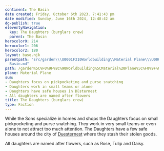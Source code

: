 ```yaml
---
continent: The Basin
date created: Friday, October 6th 2023, 7:41:43 pm
date modified: Sunday, June 16th 2024, 12:48:42 am
dg-publish: true
eleventyNavigation:
  key: The Daughters (burglars crew)
  parent: The Basin
herocolor0: 214
herocolor1: 206
herocolor2: 180
layout: base.njk
parentpath: "src/garden\\\U0001F310Worldbuilding\\Material Plane\\\U0001F3DE️The Basin/The
  Basin.md"
path: /garden%5C%F0%9F%8C%90Worldbuilding%5CMaterial%20Plane%5C%F0%9F%8F%9E%EF%B8%8FThe%20Basin%5CFactions%5CLost%20Hops/The%20Daughters%20%28burglars%20crew%29/
plane: Material Plane
sum:
- Daughters focus on pickpocketing and purse snatching
- Daughters work in small teams or alone
- Daughters have safe houses in Düsternest
- All daughters are named after flowers
title: The Daughters (burglars crew)
type: Faction
---
```


While the Sons specialize in homes and shops the Daughters focus on small pickpocketing and purse snatching. They work in very small teams or even alone to not attract too much attention. The Daughters have a few safe houses around the city of [Duesternest](/garden/%F0%9F%8C%90Worldbuilding%5CMaterial%20Plane%5C%F0%9F%8F%9E%EF%B8%8FThe%20Basin%5CRegions%5CDuesternest/Duesternest) where they stash their stolen goods.

All daughters are named after flowers, such as Rose, Tulip and Daisy.